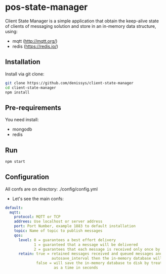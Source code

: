 # pos-state-manager

Client State Manager is a simple application that obtain the keep-alive state of clients of messaging solution and store in an in-memory data structure, using:
- mqtt (http://mqtt.org/)
- redis (https://redis.io/)

## Installation

Install via git clone:

```bash
git clone https://github.com/denissys/client-state-manager
cd client-state-manager
npm install
```

## Pre-requirements

You need install: 
- mongodb
- redis

## Run

```bash
npm start
```

## Configuration

All confs are on directory: ./config/config.yml
- Let's see the main confs:

```yaml
default:
  mqtt:
    protocol: MQTT or TCP
    addrees: Use localhost or server address
    port: Port Number, example 1883 to default installation
    topic: Name of topic to publish messages
    qos:
      level: 0 = guarantees a best effort delivery
             1 = guaranteed that a message will be delivered
             2 = guarantees that each message is received only once by the counterpart
      retain: true = retained messages received and queued messages and if the total exceeds 
                     autosave_interval then the in-memory database will be saved to disk
              false = will save the in-memory database to disk by treating autosave_interval 
                      as a time in seconds
```
